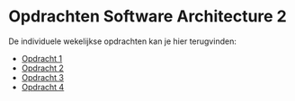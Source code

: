 Opdrachten Software Architecture 2
==
De individuele wekelijkse opdrachten kan je hier terugvinden:
* [Opdracht 1](/OPDRACHT1.md)
* [Opdracht 2](/OPDRACHT2.md)
* [Opdracht 3](/OPDRACHT3.md)
* [Opdracht 4](/OPDRACHT4.md)
